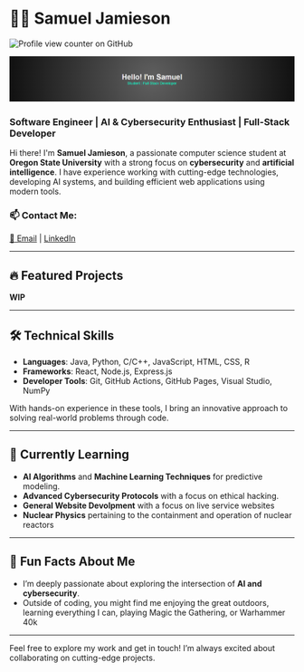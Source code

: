 # 👨‍💻 Samuel Jamieson

![Profile view counter on GitHub](https://komarev.com/ghpvc/?username=srj0407) 

![Hello! I'm Samuel](./Screenshot%202024-09-23%20175949.png)

### Software Engineer | AI & Cybersecurity Enthusiast | Full-Stack Developer

Hi there! I'm **Samuel Jamieson**, a passionate computer science student at **Oregon State University** with a strong focus on **cybersecurity** and **artificial intelligence**. I have experience working with cutting-edge technologies, developing AI systems, and building efficient web applications using modern tools. 

### 📫 Contact Me:
[📧 Email](mailto:srj0407@gmail.com) | [LinkedIn](https://linkedin.com/in/...)

---

## 🔥 Featured Projects

**WIP**

---

## 🛠️ Technical Skills

- **Languages**: Java, Python, C/C++, JavaScript, HTML, CSS, R
- **Frameworks**: React, Node.js, Express.js
- **Developer Tools**: Git, GitHub Actions, GitHub Pages, Visual Studio, NumPy

With hands-on experience in these tools, I bring an innovative approach to solving real-world problems through code.

---

## 🌱 Currently Learning

- **AI Algorithms** and **Machine Learning Techniques** for predictive modeling.
- **Advanced Cybersecurity Protocols** with a focus on ethical hacking.
- **General Website Devolpment** with a focus on live service websites
- **Nuclear Physics** pertaining to the containment and operation of nuclear reactors

---

## 🎯 Fun Facts About Me

- I’m deeply passionate about exploring the intersection of **AI and cybersecurity**.
- Outside of coding, you might find me enjoying the great outdoors, learning everything I can, playing Magic the Gathering, or Warhammer 40k

---

Feel free to explore my work and get in touch! I’m always excited about collaborating on cutting-edge projects.
